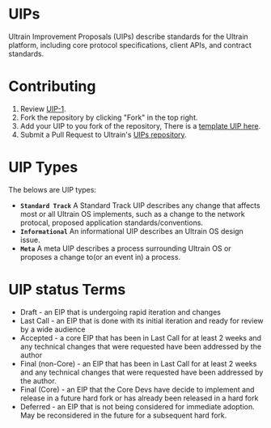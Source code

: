 # UIPs

Ultrain Improvement Proposals (UIPs) describe standards for the Ultrain platform, including core protocol specifications, client APIs, and contract standards.

# Contributing

1. Review [UIP-1](UIPS/UIP-1.md).
2. Fork the repository by clicking "Fork" in the top right.
3. Add your UIP to you fork of the repository, There is a [template UIP here](UIP-X.md).
4. Submit a Pull Request to Ultrain's [UIPs repository](https://github.com/ultrain-os/UIPs).


# UIP Types
The belows are UIP types:

- **`Standard Track`** A Standard Track UIP describes any change that affects most or all Ultrain OS implements, such as a change to the network protocal, proposed application standards/conventions.
- **`Informational`** An informational UIP describes an Ultrain OS design issue.
- **`Meta`** A meta UIP describes a process surrounding Ultrain OS or proposes a change to(or an event in) a process.

# UIP status Terms

* Draft - an EIP that is undergoing rapid iteration and changes
* Last Call - an EIP that is done with its initial iteration and ready for review by a wide audience
* Accepted - a core EIP that has been in Last Call for at least 2 weeks and any technical changes that were requested have been addressed by the author
* Final (non-Core) - an EIP that has been in Last Call for at least 2 weeks and any technical changes that were requested have been addressed by the author.
* Final (Core) - an EIP that the Core Devs have decide to implement and release in a future hard fork or has already been released in a hard fork
* Deferred - an EIP that is not being considered for immediate adoption. May be reconsidered in the future for a subsequent hard fork.